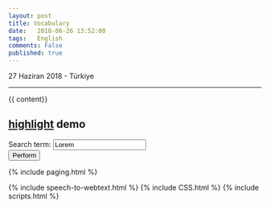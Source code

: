 ```yaml
---
layout: post
title: Vocabulary
date:   2018-06-26 13:52:00
tags:   English
comments: False
published: true
---
```



<p class="meta">27 Haziran 2018 - Türkiye</p>
<hr>

{{ content}}
<div class="container">
  <h2><a href="http://johannburkard.de/blog/programming/javascript/highlight-javascript-text-higlighting-jquery-plugin.html" target="_blank">highlight</a> demo</h2>
  <div class="panel panel-default">
    <div class="panel-heading">
      <form>
        <div class="form-group">
          <label for="keyword">Search term:</label>
          <input type="text" class="form-control input-sm" value="Lorem" name="keyword" id="keyword">
        </div>
        <button type="button" class="btn btn-default btn-sm" name="perform">Perform</button>
      </form>
    </div>
</div>

{% include paging.html %}
<div class="teaser clearfix"></div>
{% include speech-to-webtext.html %}
{% include CSS.html %}
{% include scripts.html %}
<script>
function search() {
 
   var name = document.getElementById("searchForm").elements["searchItem"].value;
   var pattern = name.toLowerCase();
   var targetId = "";
 
   var divs = document.getElementsByClassName("col-md-2");
   for (var i = 0; i < divs.length; i++) {
      var para = divs[i].getElementsByTagName("p");
      var index = para[0].innerText.toLowerCase().indexOf(pattern);
      if (index != -1) {
         targetId = divs[i].parentNode.id;
         document.getElementById(targetId).scrollIntoView();
         break;
      }
   } 
}
</script>

<script>
$(function() {
  var $context = $(".context");
  var $form = $("form");
  var $button = $form.find("button[name='perform']");
  var $input = $form.find("input[name='keyword']");

  $button.on("click.perform", function() {

    // Determine search term
    var searchTerm = $input.val();

    // Remove old highlights and highlight
    // new search term afterwards
    $context.removeHighlight();
    $context.highlight(searchTerm);

  });
  $button.trigger("click.perform");
});</script>

